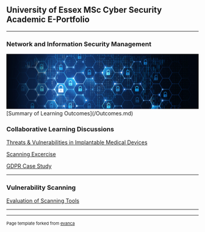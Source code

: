 ## University of Essex MSc Cyber Security Academic E-Portfolio

---

### Network and Information Security Management  
<img src="images/network-security.jpeg"/>
[Summary of Learning Outcomes](/Outcomes.md)

### Collaborative Learning Discussions 
[Threats & Vulnerabilities in Implantable Medical Devices](/disc1.md)


[Scanning Excercise](/scan.md)


[GDPR Case Study](/case.md)


---

### Vulnerability Scanning

[Evaluation of Scanning Tools](/evaluation.md)

---




---
<p style="font-size:11px">Page template forked from <a href="https://github.com/evanca/quick-portfolio">evanca</a></p>
<!-- Remove above link if you don't want to attibute -->
